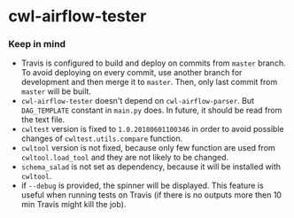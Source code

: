 # cwl-airflow-tester

### Keep in mind

- Travis is configured to build and deploy on commits from `master` branch. To avoid
  deploying on every commit, use another branch for development and then merge it to
  `master`. Then, only last commit from `master` will be built.
- `cwl-airflow-tester` doesn't depend on `cwl-airflow-parser`. But `DAG_TEMPLATE` constant in
  `main.py` does. In future, it should be read from the text file.
- `cwltest` version is fixed to `1.0.20180601100346` in order to avoid possible changes of
   `cwltest.utils.compare` function.
- `cwltool` version is not fixed, because only few function are used from `cwltool.load_tool`
   and they are not likely to be changed.
- `schema_salad` is not set as dependency, because it will be installed with `cwltool`.
- if `--debug` is provided, the spinner will be displayed. This feature is useful when running tests
  on Travis (if there is no outputs more then 10 min Travis might kill the job).
